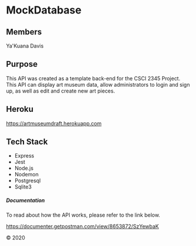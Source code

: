 # MockDatabase

## Members 
 
Ya'Kuana Davis 

## Purpose 

This API was created as a template back-end for the CSCI 2345 Project. This API can display art museum data, allow administrators to login and sign up, as well as edit and create new art pieces. 

## Heroku 

https://artmuseumdraft.herokuapp.com

## Tech Stack 

- Express 
- Jest
- Node.js 
- Nodemon
- Postgresql 
- Sqlite3 

##### Documentation 

To read about how the API works, please refer to the link below. 

https://documenter.getpostman.com/view/8653872/SzYewbaK

© 2020
